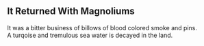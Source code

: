It Returned With Magnoliums
---------------------------
It was a bitter business of billows of blood colored smoke and pins.  
A turqoise and tremulous sea water is decayed in the land.  
